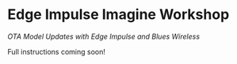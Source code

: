 # Edge Impulse Imagine Workshop

_OTA Model Updates with Edge Impulse and Blues Wireless_

Full instructions coming soon!
